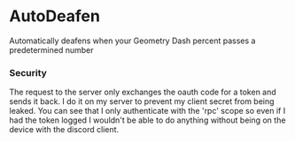 # AutoDeafen
Automatically deafens when your Geometry Dash percent passes a predetermined number

### Security
The request to the server only exchanges the oauth code for a token and sends it back. I do it on my server to prevent my client secret from being leaked. You can see that I only authenticate with the 'rpc' scope so even if I had the token logged I wouldn't be able to do anything without being on the device with the discord client.
